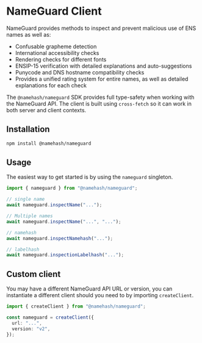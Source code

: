 # NameGuard Client

NameGuard provides methods to inspect and prevent malicious use of ENS names as well as:

- Confusable grapheme detection
- International accessibility checks
- Rendering checks for different fonts
- ENSIP-15 verification with detailed explanations and auto-suggestions
- Punycode and DNS hostname compatibility checks
- Provides a unified rating system for entire names, as well as detailed explanations for each check

The `@namehash/nameguard` SDK provides full type-safety when working with the NameGuard API. The client is built using `cross-fetch` so it can work in both server and client contexts.

## Installation

```bash
npm install @namehash/nameguard
```

## Usage

The easiest way to get started is by using the `nameguard` singleton.

```ts
import { nameguard } from "@namehash/nameguard";

// single name
await nameguard.inspectName("...");

// Multiple names
await nameguard.inspectName("...", "...");

// namehash
await nameguard.inspectNamehash("...");

// labelhash
await nameguard.inspectionLabelhash("...");
```

## Custom client

You may have a different NameGuard API URL or version, you can instantiate a different client should you need to by importing `createClient`.

```ts
import { createClient } from "@namehash/nameguard";

const nameguard = createClient({
  url: "...",
  version: "v2",
});
```
